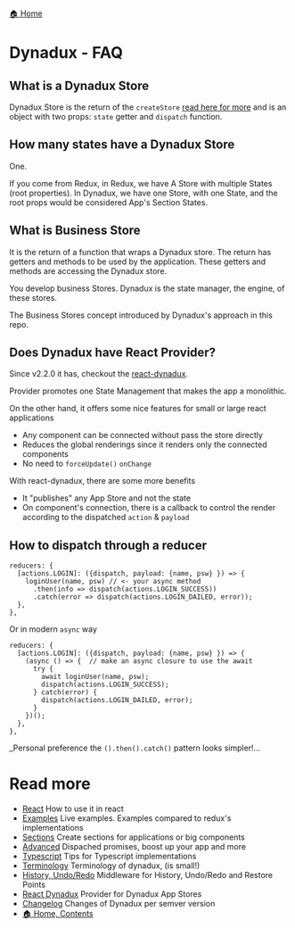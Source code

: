 [🏠 Home](../README.md)

# Dynadux - FAQ

## What is a Dynadux Store

Dynadux Store is the return of the `createStore` [read here for more](./CreateStore.md) and is an object with two props: `state` getter and `dispatch` function.

## How many states have a Dynadux Store

One.

If you come from Redux, in Redux, we have A Store with multiple States (root properties). 
In Dynadux, we have one Store, with one State, and the root props would be considered App's Section States.

## What is Business Store
It is the return of a function that wraps a Dynadux store.  The return has getters and methods to be used by the application. These getters and methods are accessing the Dynadux store.

You develop business Stores. Dynadux is the state manager, the engine,  of these stores. 

The Business Stores concept introduced by Dynadux's approach in this repo.

## Does Dynadux have React Provider?

Since v2.2.0 it has, checkout the [react-dynadux](https://github.com/aneldev/react-dynadux).

Provider promotes one State Management that makes the app a monolithic. 

On the other hand, it offers some nice features for small or large react applications
- Any component can be connected without pass the store directly
- Reduces the global renderings since it renders only the connected components
- No need to `forceUpdate()` `onChange`

With react-dynadux, there are some more benefits
- It "publishes" any App Store and not the state
- On component's connection, there is a callback to control the render according to the dispatched `action` & `payload` 

## How to dispatch through a reducer

```
reducers: {
  [actions.LOGIN]: ({dispatch, payload: {name, psw} }) => {
    loginUser(name, psw) // <- your async method
      .then(info => dispatch(actions.LOGIN_SUCCESS))
      .catch(error => dispatch(actions.LOGIN_DAILED, error));
  },
},
```

Or in modern `async` way

```
reducers: {
  [actions.LOGIN]: ({dispatch, payload: {name, psw} }) => {
    (async () => {  // make an async closure to use the await
      try {
        await loginUser(name, psw);
        dispatch(actions.LOGIN_SUCCESS);
      } catch(error) {
        dispatch(actions.LOGIN_DAILED, error);
      }
    })();
  },
},
```

_Personal preference the `().then().catch()` pattern looks simpler!…

# Read more 

- [React](./React.md) How to use it in react
- [Examples](./Examples.md) Live examples. Examples compared to redux's implementations
- [Sections](./Sections.md) Create sections for applications or big components
- [Advanced](./Advanced.md) Dispached promises, boost up your app and more
- [Typescript](./doc/Typescript.md) Tips for Typescript implementations
- [Terminology](./Terminology.md) Terminology of dynadux, (is small!)
- [History, Undo/Redo](https://github.com/aneldev/dynadux-history-middleware) Middleware for History, Undo/Redo and Restore Points
- [React Dynadux](https://github.com/aneldev/react-dynadux) Provider for Dynadux App Stores
- [Changelog](./Changelog.md) Changes of Dynadux per semver version
- [🏠 Home, Contents](../README.md#table-of-contents)
